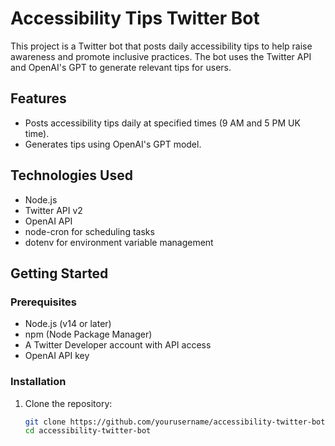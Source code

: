 # Accessibility Tips Twitter Bot

This project is a Twitter bot that posts daily accessibility tips to help raise awareness and promote inclusive practices. The bot uses the Twitter API and OpenAI's GPT to generate relevant tips for users.

## Features

- Posts accessibility tips daily at specified times (9 AM and 5 PM UK time).
- Generates tips using OpenAI's GPT model.

## Technologies Used

- Node.js
- Twitter API v2
- OpenAI API
- node-cron for scheduling tasks
- dotenv for environment variable management

## Getting Started

### Prerequisites

- Node.js (v14 or later)
- npm (Node Package Manager)
- A Twitter Developer account with API access
- OpenAI API key

### Installation

1. Clone the repository:
   ```bash
   git clone https://github.com/yourusername/accessibility-twitter-bot.git
   cd accessibility-twitter-bot
